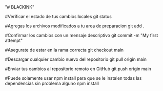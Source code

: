 "# BLACKINK" 

#Verificar el estado de tus cambios locales
git status

#Agregas los archivos modificados a tu area de preparacion
git add .

#Confirmar los cambios con un mensaje descriptivo
git commit -m "My first attempt"

#Asegurate de estar en la rama correcta
git checkout main

#Descargar cualquier cambio nuevo del repositorio
git pull origin main

#Enviar tus cambios al repositorio remoto en GitHub
git push origin main

#Puede solamente usar npm install para que se le instalen todas las dependencias sin problema alguno
npm install